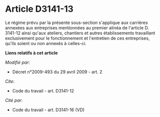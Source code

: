 # Article D3141-13

Le régime prévu par la présente sous-section s'applique aux carrières annexées aux entreprises mentionnées au premier alinéa
de l'article D. 3141-12 ainsi qu'aux ateliers, chantiers et autres établissements travaillant exclusivement pour le
fonctionnement et l'entretien de ces entreprises, qu'ils soient ou non annexés à celles-ci.

**Liens relatifs à cet article**

_Modifié par_:

  - Décret n°2009-493 du 29 avril 2009 - art. 2

_Cite_:

  - Code du travail - art. D3141-12

_Cité par_:

  - Code du travail - art. D3141-16 (VD)

